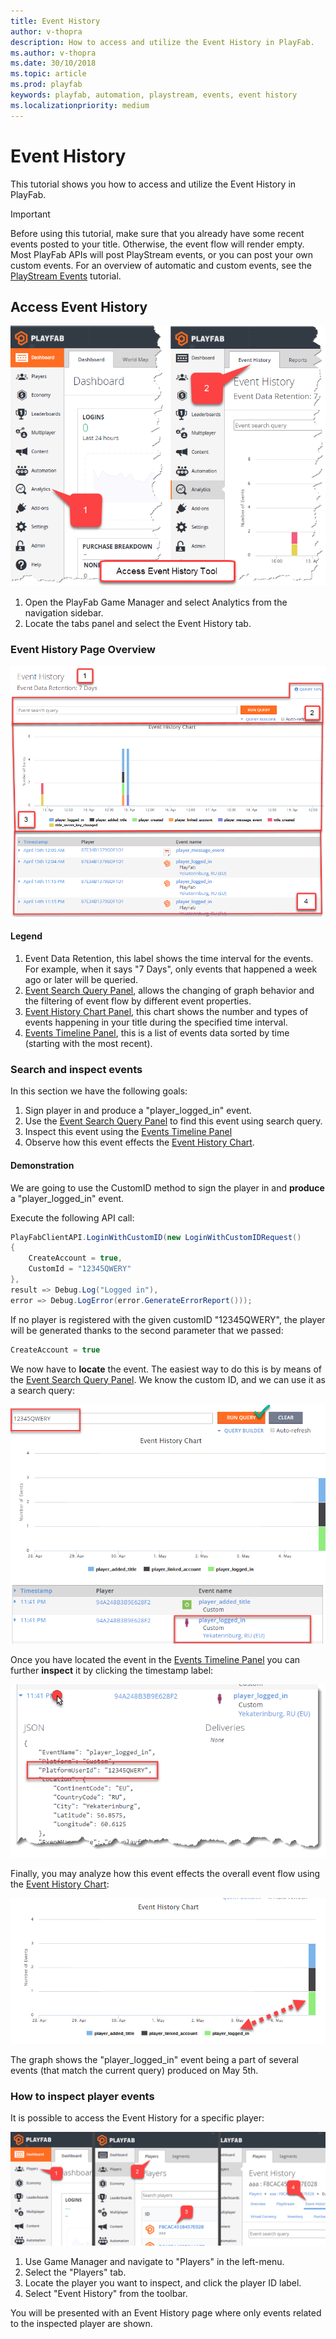 ```yaml
---
title: Event History
author: v-thopra
description: How to access and utilize the Event History in PlayFab.
ms.author: v-thopra
ms.date: 30/10/2018
ms.topic: article
ms.prod: playfab
keywords: playfab, automation, playstream, events, event history
ms.localizationpriority: medium
---
```


# Event History

This tutorial shows you how to access and utilize the Event History in PlayFab.

> [!IMPORTANT]
> Before using this tutorial, make sure that you already have some recent events posted to your title. Otherwise, the event flow will render empty. Most PlayFab APIs will post PlayStream events, or you can post your own custom events. For an overview of automatic and custom events, see the [PlayStream Events](playstream-events.md) tutorial.

## Access Event History

![Game Manager - Access Event History](media/tutorials/game-manager-access-event-history.png)  

1. Open the PlayFab Game Manager and select Analytics from the navigation sidebar.
2. Locate the tabs panel and select the Event History tab.

### Event History Page Overview

![Game Manager - Event History Page Overview](media/tutorials/game-manager-event-history-page-overview.png)  

#### Legend

1. Event Data Retention, this label shows the time interval for the events. For example, when it says "7 Days", only events that happened a week ago or later will be queried.
2. [Event Search Query Panel](https://api.playfab.com/docs/tutorials/landing-analytics/event-history/event-search), allows the changing of graph behavior and the filtering of event flow by different event properties.
3. [Event History Chart Panel](https://api.playfab.com/docs/tutorials/landing-analytics/event-history/real-time-analytics-event-history-chart-panel), this chart shows the number and types of events happening in your title during the specified time interval.
4. [Events Timeline Panel](https://api.playfab.com/docs/tutorials/landing-analytics/event-history/timeline), this is a list of events data sorted by time (starting with the most recent).

### Search and inspect events

In this section we have the following goals:

1. Sign player in and produce a "player_logged_in" event.
2. Use the [Event Search Query Panel](https://api.playfab.com/docs/tutorials/landing-analytics/event-history/event-search) to find this event using search query.
3. Inspect this event using the [Events Timeline Panel](https://api.playfab.com/docs/tutorials/landing-analytics/event-history/timeline)
4. Observe how this event effects the [Event History Chart](https://api.playfab.com/docs/tutorials/landing-analytics/event-history/real-time-analytics-event-history-chart-panel).

#### Demonstration

We are going to use the CustomID method to sign the player in and **produce** a "player_logged_in" event. 

Execute the following API call:

```csharp
PlayFabClientAPI.LoginWithCustomID(new LoginWithCustomIDRequest()
{
    CreateAccount = true,
    CustomId = "12345QWERY"
}, 
result => Debug.Log("Logged in"), 
error => Debug.LogError(error.GenerateErrorReport()));
```

If no player is registered with the given customID "12345QWERY", the player will be generated thanks to the second parameter that we passed: 

```csharp
CreateAccount = true
```

We now have to **locate** the event. The easiest way to do this is by means of the [Event Search Query Panel](https://api.playfab.com/docs/tutorials/landing-analytics/event-history/event-search). We know the custom ID, and we can use it as a search query:

![Game Manager - Event History Chart - Search Query](media/tutorials/game-manager-event-history-chart-search-query.png)  

Once you have located the event in the [Events Timeline Panel](https://api.playfab.com/docs/tutorials/landing-analytics/event-history/timeline) you can further **inspect** it by clicking the timestamp label:

![Game Manager - Event History - Timestamp](media/tutorials/game-manager-event-history-timestamp.png)  

Finally, you may analyze how this event effects the overall event flow using the [Event History Chart](https://api.playfab.com/docs/tutorials/landing-analytics/event-history/real-time-analytics-event-history-chart-panel):

![Game Manager - Event History Chart - Event graph](media/tutorials/game-manager-event-history-event-graph.png)  

The graph shows the "player_logged_in" event being a part of several events (that match the current query) produced on May 5th.

### How to inspect player events

It is possible to access the Event History for a specific player:

![Game Manager - Inspect a Player Event](media/tutorials/game-manager-inspect-player-event.png)  

1. Use Game Manager and navigate to "Players" in the left-menu.
2. Select the "Players" tab.
3. Locate the player you want to inspect, and click the player ID label.
4. Select "Event History" from the toolbar.

You will be presented with an Event History page where only events related to the inspected player are shown.
